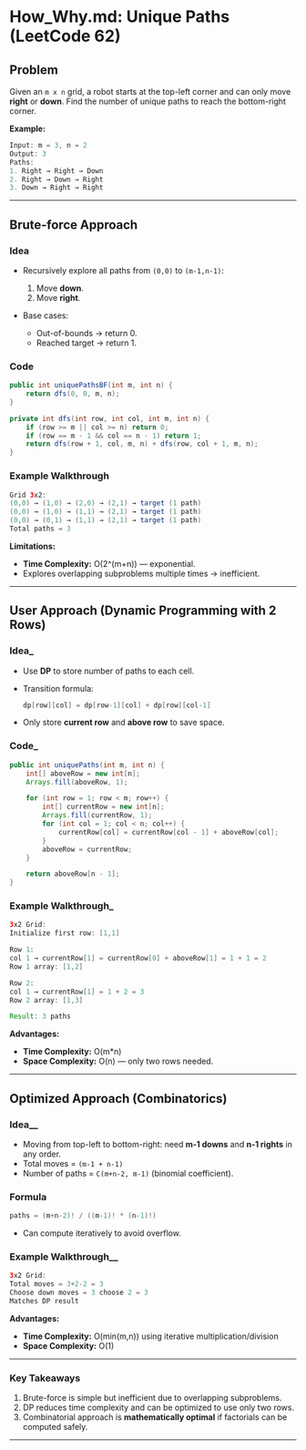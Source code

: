 # How\_Why.md: Unique Paths (LeetCode 62)

## Problem

Given an `m x n` grid, a robot starts at the top-left corner and can only move **right** or **down**. Find the number of unique paths to reach the bottom-right corner.

**Example:**

```java
Input: m = 3, n = 2
Output: 3
Paths: 
1. Right → Right → Down
2. Right → Down → Right
3. Down → Right → Right
```

---

## Brute-force Approach

### Idea

* Recursively explore all paths from `(0,0)` to `(m-1,n-1)`:

  1. Move **down**.
  2. Move **right**.
* Base cases:

  * Out-of-bounds → return 0.
  * Reached target → return 1.

### Code

```java
public int uniquePathsBF(int m, int n) {
    return dfs(0, 0, m, n);
}

private int dfs(int row, int col, int m, int n) {
    if (row >= m || col >= n) return 0;
    if (row == m - 1 && col == n - 1) return 1;
    return dfs(row + 1, col, m, n) + dfs(row, col + 1, m, n);
}
```

### Example Walkthrough

```java
Grid 3x2:
(0,0) → (1,0) → (2,0) → (2,1) → target (1 path)
(0,0) → (1,0) → (1,1) → (2,1) → target (1 path)
(0,0) → (0,1) → (1,1) → (2,1) → target (1 path)
Total paths = 3
```

**Limitations:**

* **Time Complexity:** O(2^(m+n)) — exponential.
* Explores overlapping subproblems multiple times → inefficient.

---

## User Approach (Dynamic Programming with 2 Rows)

### Idea_

* Use **DP** to store number of paths to each cell.
* Transition formula:

  ```java
  dp[row][col] = dp[row-1][col] + dp[row][col-1]
  ```
  
* Only store **current row** and **above row** to save space.

### Code_

```java
public int uniquePaths(int m, int n) {
    int[] aboveRow = new int[n];
    Arrays.fill(aboveRow, 1);

    for (int row = 1; row < m; row++) {
        int[] currentRow = new int[n];
        Arrays.fill(currentRow, 1);
        for (int col = 1; col < n; col++) {
            currentRow[col] = currentRow[col - 1] + aboveRow[col];
        }
        aboveRow = currentRow;
    }

    return aboveRow[n - 1];
}
```

### Example Walkthrough_

```java
3x2 Grid:
Initialize first row: [1,1]

Row 1:
col 1 → currentRow[1] = currentRow[0] + aboveRow[1] = 1 + 1 = 2
Row 1 array: [1,2]

Row 2:
col 1 → currentRow[1] = 1 + 2 = 3
Row 2 array: [1,3]

Result: 3 paths
```

**Advantages:**

* **Time Complexity:** O(m\*n)
* **Space Complexity:** O(n) — only two rows needed.

---

## Optimized Approach (Combinatorics)

### Idea__

* Moving from top-left to bottom-right: need **m-1 downs** and **n-1 rights** in any order.
* Total moves = `(m-1 + n-1)`
* Number of paths = `C(m+n-2, m-1)` (binomial coefficient).

### Formula

```java
paths = (m+n-2)! / ((m-1)! * (n-1)!)
```

* Can compute iteratively to avoid overflow.

### Example Walkthrough__

```java
3x2 Grid:
Total moves = 3+2-2 = 3
Choose down moves = 3 choose 2 = 3
Matches DP result
```

**Advantages:**

* **Time Complexity:** O(min(m,n)) using iterative multiplication/division
* **Space Complexity:** O(1)

---

### Key Takeaways

1. Brute-force is simple but inefficient due to overlapping subproblems.
2. DP reduces time complexity and can be optimized to use only two rows.
3. Combinatorial approach is **mathematically optimal** if factorials can be computed safely.

---
